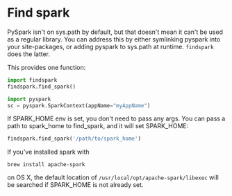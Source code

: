 # Find spark

PySpark isn't on sys.path by default, but that doesn't mean it can't be used as a regular library.
You can address this by either symlinking pyspark into your site-packages,
or adding pyspark to sys.path at runtime. `findspark` does the latter.

This provides one function:

```python
import findspark
findspark.find_spark()

import pyspark
sc = pyspark.SparkContext(appName="myAppName")
```

If SPARK_HOME env is set, you don't need to pass any args.
You can pass a path to spark_home to find_spark,
and it will set SPARK_HOME:

```python
findspark.find_spark('/path/to/spark_home')
```

If you've installed spark with

    brew install apache-spark

on OS X, the default location of `/usr/local/opt/apache-spark/libexec` will be searched
if SPARK_HOME is not already set.